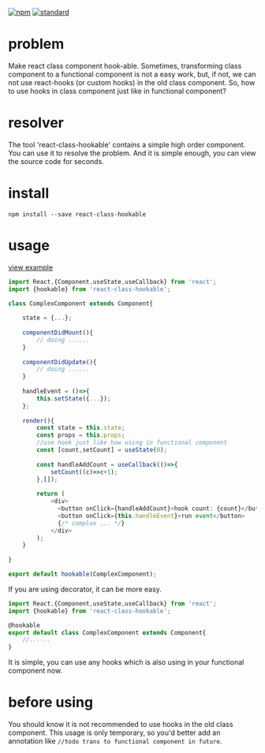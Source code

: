 [![npm][npm-image]][npm-url]
[![standard][standard-image]][standard-url]

[npm-image]: https://img.shields.io/npm/v/react-class-hookable.svg?style=flat-square
[npm-url]: https://www.npmjs.com/package/react-class-hookable
[standard-image]: https://img.shields.io/badge/code%20style-standard-brightgreen.svg?style=flat-square
[standard-url]: http://npm.im/standard

# problem

Make react class component hook-able. Sometimes, transforming class component to a functional component is not a easy work,
but, if not, we can not use react-hooks (or custom hooks) in the old class component. So, 
how to use hooks in class component just like in functional component? 

# resolver

The tool 'react-class-hookable' contains a simple high order component. You can use it to resolve the problem.
And it is simple enough, you can view the source code for seconds.  

# install
```
npm install --save react-class-hookable
```

# usage

[view example](https://github.com/filefoxper/react-class-hookable/tree/master/example/basic)

```typescript jsx
import React,{Component,useState,useCallback} from 'react';
import {hookable} from 'react-class-hookable';

class ComplexComponent extends Component{
    
    state = {...};
    
    componentDidMount(){
        // doing ......
    }
    
    componentDidUpdate(){
        // doing ......
    }
    
    handleEvent = ()=>{
        this.setState({...});
    };
    
    render(){
        const state = this.state;
        const props = this.props;
        //use hook just like how using in functional component
        const [count,setCount] = useState(0);
        
        const handleAddCount = useCallback(()=>{
            setCount((c)=>c+1);
        },[]);
        
        return (
            <div>
              <button onClick={handleAddCount}>hook count: {count}</button>
              <button onClick={this.handleEvent}>run event</button>
              {/* complex ... */}
            </div>
        );
    }
    
}

export default hookable(ComplexComponent);
```
If you are using decorator, it can be more easy.
```typescript jsx
import React,{Component,useState,useCallback} from 'react';
import {hookable} from 'react-class-hookable';

@hookable
export default class ComplexComponent extends Component{
    //......
}
```
It is simple, you can use any hooks which is also using in your functional component now.

# before using

You should know it is not recommended to use hooks in the old class component. 
This usage is only temporary, so you'd better add an annotation like `//todo trans to functional component in future`.
  



